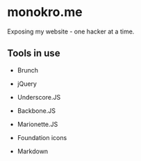 # monokro.me

Exposing my website - one hacker at a time.

## Tools in use

- Brunch

- jQuery
- Underscore.JS
- Backbone.JS
- Marionette.JS

- Foundation icons
- Markdown
